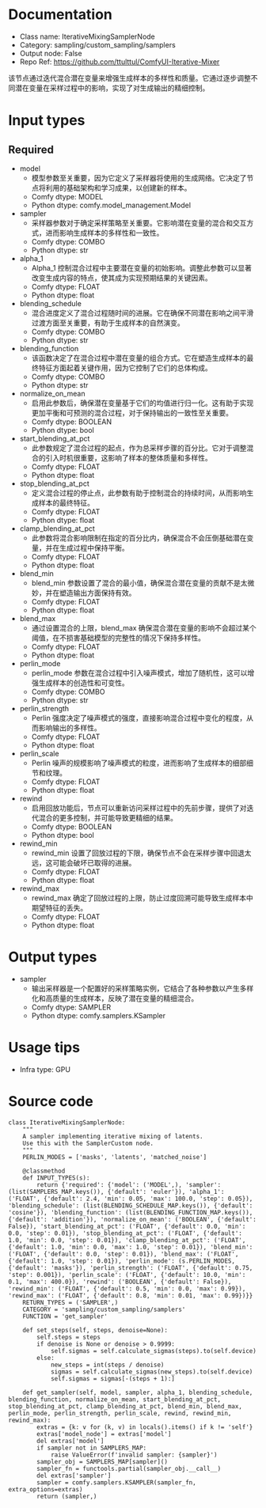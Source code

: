 # Documentation
- Class name: IterativeMixingSamplerNode
- Category: sampling/custom_sampling/samplers
- Output node: False
- Repo Ref: https://github.com/ttulttul/ComfyUI-Iterative-Mixer

该节点通过迭代混合潜在变量来增强生成样本的多样性和质量。它通过逐步调整不同潜在变量在采样过程中的影响，实现了对生成输出的精细控制。

# Input types
## Required
- model
    - 模型参数至关重要，因为它定义了采样器将使用的生成网络。它决定了节点将利用的基础架构和学习成果，以创建新的样本。
    - Comfy dtype: MODEL
    - Python dtype: comfy.model_management.Model
- sampler
    - 采样器参数对于确定采样策略至关重要。它影响潜在变量的混合和交互方式，进而影响生成样本的多样性和一致性。
    - Comfy dtype: COMBO
    - Python dtype: str
- alpha_1
    - Alpha_1 控制混合过程中主要潜在变量的初始影响。调整此参数可以显著改变生成内容的特点，使其成为实现预期结果的关键因素。
    - Comfy dtype: FLOAT
    - Python dtype: float
- blending_schedule
    - 混合进度定义了混合过程随时间的进展。它在确保不同潜在影响之间平滑过渡方面至关重要，有助于生成样本的自然演变。
    - Comfy dtype: COMBO
    - Python dtype: str
- blending_function
    - 该函数决定了在混合过程中潜在变量的组合方式。它在塑造生成样本的最终特征方面起着关键作用，因为它控制了它们的总体构成。
    - Comfy dtype: COMBO
    - Python dtype: str
- normalize_on_mean
    - 启用此参数后，确保潜在变量基于它们的均值进行归一化。这有助于实现更加平衡和可预测的混合过程，对于保持输出的一致性至关重要。
    - Comfy dtype: BOOLEAN
    - Python dtype: bool
- start_blending_at_pct
    - 此参数规定了混合过程的起点，作为总采样步骤的百分比。它对于调整混合的引入时机很重要，这影响了样本的整体质量和多样性。
    - Comfy dtype: FLOAT
    - Python dtype: float
- stop_blending_at_pct
    - 定义混合过程的停止点，此参数有助于控制混合的持续时间，从而影响生成样本的最终特征。
    - Comfy dtype: FLOAT
    - Python dtype: float
- clamp_blending_at_pct
    - 此参数将混合影响限制在指定的百分比内，确保混合不会压倒基础潜在变量，并在生成过程中保持平衡。
    - Comfy dtype: FLOAT
    - Python dtype: float
- blend_min
    - blend_min 参数设置了混合的最小值，确保混合潜在变量的贡献不是太微妙，并在塑造输出方面保持有效。
    - Comfy dtype: FLOAT
    - Python dtype: float
- blend_max
    - 通过设置混合的上限，blend_max 确保混合潜在变量的影响不会超过某个阈值，在不损害基础模型的完整性的情况下保持多样性。
    - Comfy dtype: FLOAT
    - Python dtype: float
- perlin_mode
    - perlin_mode 参数在混合过程中引入噪声模式，增加了随机性，这可以增强生成样本的创造性和可变性。
    - Comfy dtype: COMBO
    - Python dtype: str
- perlin_strength
    - Perlin 强度决定了噪声模式的强度，直接影响混合过程中变化的程度，从而影响输出的多样性。
    - Comfy dtype: FLOAT
    - Python dtype: float
- perlin_scale
    - Perlin 噪声的规模影响了噪声模式的粒度，进而影响了生成样本的细部细节和纹理。
    - Comfy dtype: FLOAT
    - Python dtype: float
- rewind
    - 启用回放功能后，节点可以重新访问采样过程中的先前步骤，提供了对迭代混合的更多控制，并可能导致更精细的结果。
    - Comfy dtype: BOOLEAN
    - Python dtype: bool
- rewind_min
    - rewind_min 设置了回放过程的下限，确保节点不会在采样步骤中回退太远，这可能会破坏已取得的进展。
    - Comfy dtype: FLOAT
    - Python dtype: float
- rewind_max
    - rewind_max 确定了回放过程的上限，防止过度回溯可能导致生成样本中期望特征的丢失。
    - Comfy dtype: FLOAT
    - Python dtype: float

# Output types
- sampler
    - 输出采样器是一个配置好的采样策略实例，它结合了各种参数以产生多样化和高质量的生成样本，反映了潜在变量的精细混合。
    - Comfy dtype: SAMPLER
    - Python dtype: comfy.samplers.KSampler

# Usage tips
- Infra type: GPU

# Source code
```
class IterativeMixingSamplerNode:
    """
    A sampler implementing iterative mixing of latents.
    Use this with the SamplerCustom node.
    """
    PERLIN_MODES = ['masks', 'latents', 'matched_noise']

    @classmethod
    def INPUT_TYPES(s):
        return {'required': {'model': ('MODEL',), 'sampler': (list(SAMPLERS_MAP.keys()), {'default': 'euler'}), 'alpha_1': ('FLOAT', {'default': 2.4, 'min': 0.05, 'max': 100.0, 'step': 0.05}), 'blending_schedule': (list(BLENDING_SCHEDULE_MAP.keys()), {'default': 'cosine'}), 'blending_function': (list(BLENDING_FUNCTION_MAP.keys()), {'default': 'addition'}), 'normalize_on_mean': ('BOOLEAN', {'default': False}), 'start_blending_at_pct': ('FLOAT', {'default': 0.0, 'min': 0.0, 'step': 0.01}), 'stop_blending_at_pct': ('FLOAT', {'default': 1.0, 'min': 0.0, 'step': 0.01}), 'clamp_blending_at_pct': ('FLOAT', {'default': 1.0, 'min': 0.0, 'max': 1.0, 'step': 0.01}), 'blend_min': ('FLOAT', {'default': 0.0, 'step': 0.01}), 'blend_max': ('FLOAT', {'default': 1.0, 'step': 0.01}), 'perlin_mode': (s.PERLIN_MODES, {'default': 'masks'}), 'perlin_strength': ('FLOAT', {'default': 0.75, 'step': 0.001}), 'perlin_scale': ('FLOAT', {'default': 10.0, 'min': 0.1, 'max': 400.0}), 'rewind': ('BOOLEAN', {'default': False}), 'rewind_min': ('FLOAT', {'default': 0.5, 'min': 0.0, 'max': 0.99}), 'rewind_max': ('FLOAT', {'default': 0.8, 'min': 0.01, 'max': 0.99})}}
    RETURN_TYPES = ('SAMPLER',)
    CATEGORY = 'sampling/custom_sampling/samplers'
    FUNCTION = 'get_sampler'

    def set_steps(self, steps, denoise=None):
        self.steps = steps
        if denoise is None or denoise > 0.9999:
            self.sigmas = self.calculate_sigmas(steps).to(self.device)
        else:
            new_steps = int(steps / denoise)
            sigmas = self.calculate_sigmas(new_steps).to(self.device)
            self.sigmas = sigmas[-(steps + 1):]

    def get_sampler(self, model, sampler, alpha_1, blending_schedule, blending_function, normalize_on_mean, start_blending_at_pct, stop_blending_at_pct, clamp_blending_at_pct, blend_min, blend_max, perlin_mode, perlin_strength, perlin_scale, rewind, rewind_min, rewind_max):
        extras = {k: v for (k, v) in locals().items() if k != 'self'}
        extras['model_node'] = extras['model']
        del extras['model']
        if sampler not in SAMPLERS_MAP:
            raise ValueError(f'invalid sampler: {sampler}')
        sampler_obj = SAMPLERS_MAP[sampler]()
        sampler_fn = functools.partial(sampler_obj.__call__)
        del extras['sampler']
        sampler = comfy.samplers.KSAMPLER(sampler_fn, extra_options=extras)
        return (sampler,)
```
